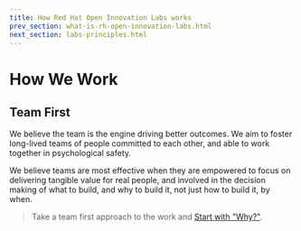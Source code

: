```yaml
---
title: How Red Hat Open Innovation Labs works
prev_section: what-is-rh-open-innovation-labs.html
next_section: labs-principles.html
---
```


How We Work
===========

Team First
--------------------------

We believe the team is the engine driving better outcomes.  We aim to foster long-lived teams of people committed to each other, and able to work together in psychological safety.

We believe teams are most effective when they are empowered to focus on delivering tangible value for real people, and involved in the decision making of what to build, and why to build it, not just how to build it, by when.

> Take a team first approach to the work and [Start with "Why?"](https://openpracticelibrary.com/practice/start-with-why/). 
